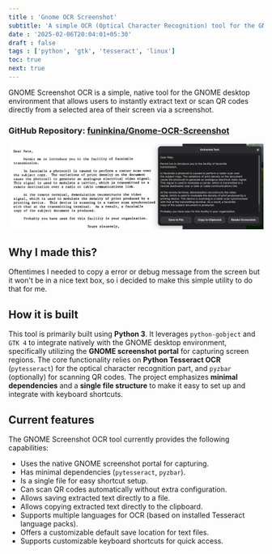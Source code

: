 ```yaml
---
title : 'Gnome OCR Screenshot'
subtitle: 'A simple OCR (Optical Character Recognition) tool for the GNOME desktop environment that allows you to extract text as well as scan QR codes directly automatically from screenshots.'
date : '2025-02-06T20:04:01+05:30'
draft : false
tags : ['python', 'gtk', 'tesseract', 'linux']
toc: true
next: true
---
```


GNOME Screenshot OCR is a simple, native tool for the GNOME desktop environment that allows users to instantly extract text or scan QR codes directly from a selected area of their screen via a screenshot.

### GitHub Repository: [funinkina/Gnome-OCR-Screenshot](https://github.com/funinkina/Gnome-OCR-Screenshot)
![Screenshot Demo](https://github.com/funinkina/Gnome-OCR-Screenshot/raw/main/screenshot.png)

## Why I made this?
Oftentimes I needed to copy a error or debug message from the screen but it won't be in a nice text box, so i decided to make this simple utility to do that for me.

## How it is built
This tool is primarily built using **Python 3**. It leverages `python-gobject` and `GTK 4` to integrate natively with the GNOME desktop environment, specifically utilizing the **GNOME screenshot portal** for capturing screen regions. The core functionality relies on **Python Tesseract OCR** (`pytesseract`) for the optical character recognition part, and `pyzbar` (optionally) for scanning QR codes. The project emphasizes **minimal dependencies** and a **single file structure** to make it easy to set up and integrate with keyboard shortcuts.

## Current features
The GNOME Screenshot OCR tool currently provides the following capabilities:
*   Uses the native GNOME screenshot portal for capturing.
*   Has minimal dependencies (`pytesseract`, `pyzbar`).
*   Is a single file for easy shortcut setup.
*   Can scan QR codes automatically without extra configuration.
*   Allows saving extracted text directly to a file.
*   Allows copying extracted text directly to the clipboard.
*   Supports multiple languages for OCR (based on installed Tesseract language packs).
*   Offers a customizable default save location for text files.
*   Supports customizable keyboard shortcuts for quick access.
